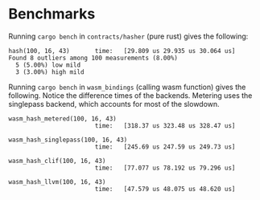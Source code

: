 # Benchmarks

Running `cargo bench` in `contracts/hasher` (pure rust) gives the following:

```
hash(100, 16, 43)       time:   [29.809 us 29.935 us 30.064 us]                               
Found 8 outliers among 100 measurements (8.00%)
  5 (5.00%) low mild
  3 (3.00%) high mild
```

Running `cargo bench` in `wasm_bindings` (calling wasm function) gives the following.
Notice the difference times of the backends. Metering uses the singlepass backend,
which accounts for most of the slowdown.

```
wasm_hash_metered(100, 16, 43)                                                                            
                        time:   [318.37 us 323.48 us 328.47 us]

wasm_hash_singlepass(100, 16, 43)                                                                            
                        time:   [245.69 us 247.59 us 249.73 us]

wasm_hash_clif(100, 16, 43)                                                                            
                        time:   [77.077 us 78.192 us 79.296 us]

wasm_hash_llvm(100, 16, 43)                                                                             
                        time:   [47.579 us 48.075 us 48.620 us]
```
